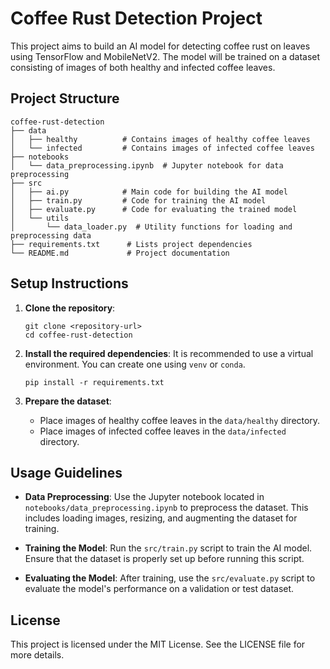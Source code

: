 # Coffee Rust Detection Project

This project aims to build an AI model for detecting coffee rust on leaves using TensorFlow and MobileNetV2. The model will be trained on a dataset consisting of images of both healthy and infected coffee leaves.

## Project Structure

```
coffee-rust-detection
├── data
│   ├── healthy          # Contains images of healthy coffee leaves
│   └── infected         # Contains images of infected coffee leaves
├── notebooks
│   └── data_preprocessing.ipynb  # Jupyter notebook for data preprocessing
├── src
│   ├── ai.py            # Main code for building the AI model
│   ├── train.py         # Code for training the AI model
│   ├── evaluate.py      # Code for evaluating the trained model
│   └── utils
│       └── data_loader.py  # Utility functions for loading and preprocessing data
├── requirements.txt      # Lists project dependencies
└── README.md             # Project documentation
```

## Setup Instructions

1. **Clone the repository**:
   ```
   git clone <repository-url>
   cd coffee-rust-detection
   ```

2. **Install the required dependencies**:
   It is recommended to use a virtual environment. You can create one using `venv` or `conda`.
   ```
   pip install -r requirements.txt
   ```

3. **Prepare the dataset**:
   - Place images of healthy coffee leaves in the `data/healthy` directory.
   - Place images of infected coffee leaves in the `data/infected` directory.

## Usage Guidelines

- **Data Preprocessing**: Use the Jupyter notebook located in `notebooks/data_preprocessing.ipynb` to preprocess the dataset. This includes loading images, resizing, and augmenting the dataset for training.

- **Training the Model**: Run the `src/train.py` script to train the AI model. Ensure that the dataset is properly set up before running this script.

- **Evaluating the Model**: After training, use the `src/evaluate.py` script to evaluate the model's performance on a validation or test dataset.

## License

This project is licensed under the MIT License. See the LICENSE file for more details.